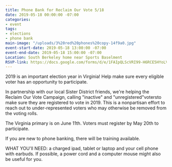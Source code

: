 ```yaml
---
title: Phone Bank for Reclaim Our Vote 5/18
date: 2019-05-18 00:00:00 -07:00
categories:
- event
tags:
- elections
- phone bank
main-image: "/uploads/3%20red%20phones%20copy-14f9a0.jpg"
event-start-date: 2019-05-18 13:00:00 -07:00
event-end-date: 2019-05-18 15:00:00 -07:00
Location: South Berkeley home near Sports Baselment
RSVP-link: https://docs.google.com/forms/d/e/1FAIpQLScVRI99-H6RCE5HYoLVgCWb-WbfhiMsgNOr10K1jWTFOHNL-w/viewform
---
```


2019 is an important election year in Virginia! Help make sure every eligible voter has an opportunity to participate. 

In partnership with our local Sister District friends, we're helping the Reclaim Our Vote Campaign, calling "inactive" and "unregistered"votersto make sure they are registered to vote in 2019.  This is a nonpartisan effort to reach out to under-represented voters who may otherwise be removed from the voting rolls. 

The Virginia primary is on June 11th. Voters must register by May 20th to participate. 

If you are new to phone banking, there will be training available. 

WHAT YOU'll NEED: a charged ipad, tablet or laptop and your cell phone with earbuds.  If possible, a power cord and a computer mouse might also be useful for you.


